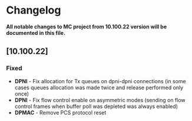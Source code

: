 ﻿# Changelog
**All notable changes to MC project from 10.100.22 version will be documented in this file.**


## [10.100.22]
### Fixed
- **DPNI** - Fix allocation for Tx queues on dpni-dpni connections (in some cases queues allocation was made twice and release performed only once)
- **DPNI** - Fix flow control enable on asymmetric modes (sending on flow control frames when buffer poll was depleted was always enabled)
- **DPMAC** - Remove PCS protocol reset
